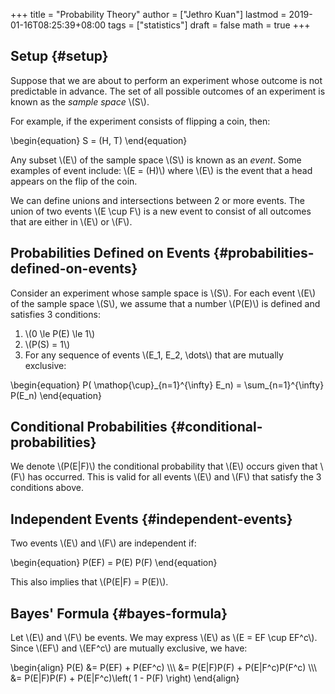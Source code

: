 +++
title = "Probability Theory"
author = ["Jethro Kuan"]
lastmod = 2019-01-16T08:25:39+08:00
tags = ["statistics"]
draft = false
math = true
+++

## Setup {#setup}

Suppose that we are about to perform an experiment whose outcome is
not predictable in advance. The set of all possible outcomes of an
experiment is known as the _sample space_ \\(S\\).

For example, if the experiment consists of flipping a coin, then:

\begin{equation}
  S = (H, T)
\end{equation}

Any subset \\(E\\) of the sample space \\(S\\) is known as an _event_. Some
examples of event include: \\(E = (H)\\) where \\(E\\) is the event that a
head appears on the flip of the coin.

We can define unions and intersections between 2 or more events. The
union of two events \\(E \cup F\\) is a new event to consist of all
outcomes that are either in \\(E\\) or \\(F\\).


## Probabilities Defined on Events {#probabilities-defined-on-events}

Consider an experiment whose sample space is \\(S\\). For each event \\(E\\)
of the sample space \\(S\\), we assume that a number \\(P(E)\\) is defined and
satisfies 3 conditions:

1.  \\(0 \le P(E) \le 1\\)
2.  \\(P(S) = 1\\)
3.  For any sequence of events \\(E\_1, E\_2, \dots\\) that are mutually
    exclusive:

\begin{equation}
  P( \mathop{\cup}\_{n=1}^{\infty} E\_n) = \sum\_{n=1}^{\infty} P(E\_n)
\end{equation}


## Conditional Probabilities {#conditional-probabilities}

We denote \\(P(E|F)\\) the conditional probability that \\(E\\) occurs given
that \\(F\\) has occurred. This is valid for all events \\(E\\) and \\(F\\) that
satisfy the 3 conditions above.


## Independent Events {#independent-events}

Two events \\(E\\) and \\(F\\) are independent if:

\begin{equation}
  P(EF) = P(E) P(F)
\end{equation}

This also implies that \\(P(E|F) = P(E)\\).


## Bayes' Formula {#bayes-formula}

Let \\(E\\) and \\(F\\) be events. We may express \\(E\\) as \\(E = EF \cup EF^c\\).
Since \\(EF\\) and \\(EF^c\\) are mutually exclusive, we have:

\begin{align}
  P(E) &= P(EF) + P(EF^c) \\\\\\
       &= P(E|F)P(F) + P(E|F^c)P(F^c) \\\\\\
  &= P(E|F)P(F) + P(E|F^c)\left( 1 - P(F) \right)
\end{align}

